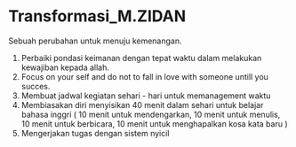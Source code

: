 # Transformasi_M.ZIDAN
Sebuah perubahan untuk menuju kemenangan.
1) Perbaiki pondasi keimanan dengan tepat waktu dalam melakukan kewajiban kepada allah.
2) Focus on your self and do not to fall in love with someone untill you succes.
3) Membuat jadwal kegiatan sehari - hari untuk memanagement waktu 
4) Membiasakan diri menyisikan 40 menit dalam sehari untuk belajar bahasa inggri ( 10 menit untuk mendengarkan, 10 menit untuk menulis, 10 menit untuk berbicara, 10 menit untuk menghapalkan kosa kata baru )
5) Mengerjakan tugas dengan sistem nyicil
